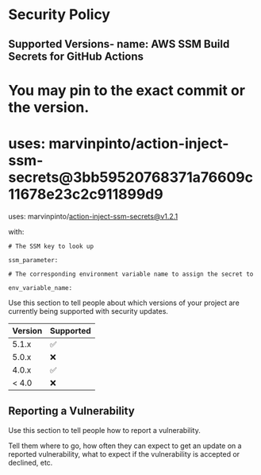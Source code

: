 # Security Policy

## Supported Versions- name: AWS SSM Build Secrets for GitHub Actions

  # You may pin to the exact commit or the version.

  # uses: marvinpinto/action-inject-ssm-secrets@3bb59520768371a76609c11678e23c2c911899d9

  uses: marvinpinto/action-inject-ssm-secrets@v1.2.1

  with:

    # The SSM key to look up

    ssm_parameter: 

    # The corresponding environment variable name to assign the secret to

    env_variable_name: 

Use this section to tell people about which versions of your project are
currently being supported with security updates.

| Version | Supported          |
| ------- | ------------------ |
| 5.1.x   | :white_check_mark: |
| 5.0.x   | :x:                |
| 4.0.x   | :white_check_mark: |
| < 4.0   | :x:                |

## Reporting a Vulnerability

Use this section to tell people how to report a vulnerability.

Tell them where to go, how often they can expect to get an update on a
reported vulnerability, what to expect if the vulnerability is accepted or
declined, etc.
